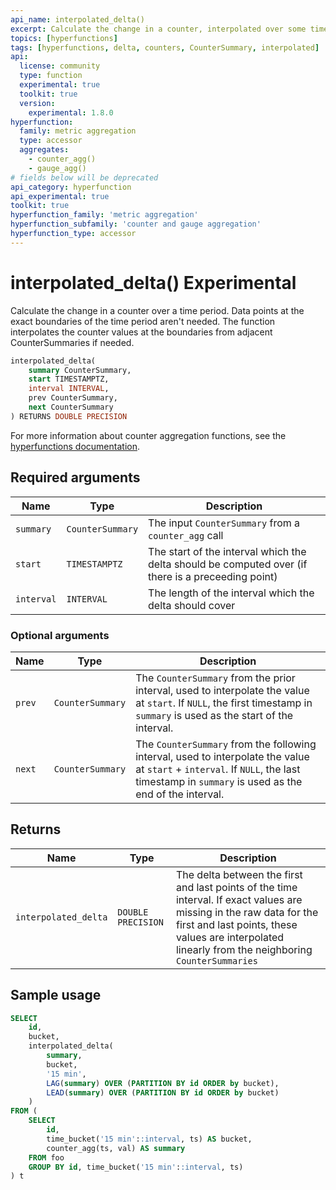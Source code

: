 ```yaml
---
api_name: interpolated_delta()
excerpt: Calculate the change in a counter, interpolated over some time period
topics: [hyperfunctions]
tags: [hyperfunctions, delta, counters, CounterSummary, interpolated]
api:
  license: community
  type: function
  experimental: true
  toolkit: true
  version:
    experimental: 1.8.0
hyperfunction:
  family: metric aggregation
  type: accessor
  aggregates:
    - counter_agg()
    - gauge_agg()
# fields below will be deprecated
api_category: hyperfunction
api_experimental: true
toolkit: true
hyperfunction_family: 'metric aggregation'
hyperfunction_subfamily: 'counter and gauge aggregation'
hyperfunction_type: accessor
---
```


# interpolated_delta() <tag type="toolkit" content="Toolkit" /><tag type="experimental-toolkit">Experimental</tag>

Calculate the change in a counter over a time period. Data points at the exact
boundaries of the time period aren't needed. The function interpolates the
counter values at the boundaries from adjacent CounterSummaries if needed.

```sql
interpolated_delta(
    summary CounterSummary,
    start TIMESTAMPTZ,
    interval INTERVAL,
    prev CounterSummary,
    next CounterSummary
) RETURNS DOUBLE PRECISION
```

For more information about counter aggregation functions, see the
[hyperfunctions documentation][hyperfunctions-counter-agg].

## Required arguments

|Name|Type|Description|
|-|-|-|
|`summary`|`CounterSummary`|The input `CounterSummary` from a `counter_agg` call|
|`start`|`TIMESTAMPTZ`|The start of the interval which the delta should be computed over (if there is a preceeding point)|
|`interval`|`INTERVAL`|The length of the interval which the delta should cover|

### Optional arguments

|Name|Type|Description|
|-|-|-|
|`prev`|`CounterSummary`|The `CounterSummary` from the prior interval, used to interpolate the value at `start`. If `NULL`, the first timestamp in `summary` is used as the start of the interval.|
|`next`|`CounterSummary`|The `CounterSummary` from the following interval, used to interpolate the value at `start` + `interval`. If `NULL`, the last timestamp in `summary` is used as the end of the interval.|

## Returns

|Name|Type|Description|
|-|-|-|
|`interpolated_delta`|`DOUBLE PRECISION`|The delta between the first and last points of the time interval. If exact values are missing in the raw data for the first and last points, these values are interpolated linearly from the neighboring `CounterSummaries`|

## Sample usage

```sql
SELECT
    id,
    bucket,
    interpolated_delta(
        summary,
        bucket,
        '15 min',
        LAG(summary) OVER (PARTITION BY id ORDER by bucket),
        LEAD(summary) OVER (PARTITION BY id ORDER by bucket)
    )
FROM (
    SELECT
        id,
        time_bucket('15 min'::interval, ts) AS bucket,
        counter_agg(ts, val) AS summary
    FROM foo
    GROUP BY id, time_bucket('15 min'::interval, ts)
) t
```

[hyperfunctions-counter-agg]: /timescaledb/:currentVersion:/how-to-guides/hyperfunctions/counter-aggregation/
